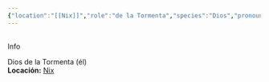 ```yaml
---
{"location":"[[Nix]]","role":"de la Tormenta","species":"Dios","pronouns":"él","reference":"","description":"Dios de la Tormenta (él)","statblock":"","patron":"","type":"Personas","dg-publish":true,"dg-publish-dm":true,"dg-path":"Dioses/Keranos.md","permalink":"/dioses/keranos/","dgPassFrontmatter":true}
---
```


<p><span><div data-callout-metadata="" data-callout-fold="" data-callout="info" class="callout node-insert-event"><div class="callout-title" dir="auto"><div class="callout-icon"><svg width="16" height="16"></svg></div><div class="callout-title-inner">Info</div></div><div class="callout-content">
<p dir="auto">Dios de la Tormenta (él)<br>
<strong>Locación:</strong> <a data-tooltip-position="top" aria-label="Lugares/Nix.md" data-href="Lugares/Nix.md" href="Lugares/Nix.md" class="internal-link" target="_blank" rel="noopener nofollow">Nix</a></p>
</div></div></span></p>